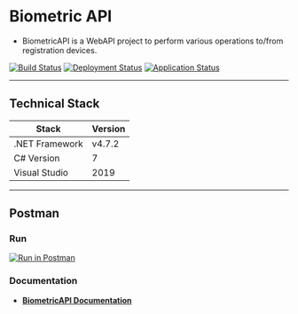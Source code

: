 # Biometric API

* BiometricAPI is a WebAPI project to perform various operations to/from registration devices.

[![Build Status](https://dev.azure.com/avvarma/ProgLan/_apis/build/status/BiometricApiCI?branchName=master)](https://dev.azure.com/avvarma/ProgLan/_build/latest?definitionId=7&branchName=master)
[![Deployment Status](https://vsrm.dev.azure.com/avvarma/_apis/public/Release/badge/039cdcf2-f6ec-4d50-b96b-cc57ba5c0f0e/1/1)](https://dev.azure.com/avvarma/ProgLan/_release?_a=analytics&view=mine&definitionId=1)
[![Application Status](https://img.shields.io/website?down_color=lightgrey&down_message=offline&up_color=green&up_message=online&url=https%3A%2F%2Fbiometricapp.azurewebsites.net)](https://biometricapp.azurewebsites.net)

---

## Technical Stack

Stack | Version |
--- | --- |
.NET Framework | v4.7.2 |
C# Version | 7 |
Visual Studio | 2019 |

---

## Postman

### Run

[![Run in Postman](https://run.pstmn.io/button.svg)](https://app.getpostman.com/run-collection/602a9a126eee8c9c3436)

### Documentation

* **[BiometricAPI Documentation](https://documenter.getpostman.com/view/1806674/SW132JHm)**
